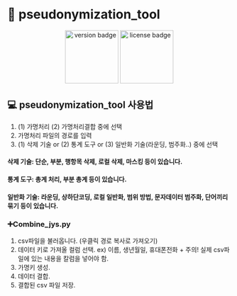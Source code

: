 # 👾 pseudonymization_tool

<p align="center">
  <img src="https://img.shields.io/badge/version-1.0.0-blue" alt="version badge" width="120">
  <img src="https://img.shields.io/badge/license-MIT-green" alt="license badge" width="120">
</p>

## 💻 pseudonymization_tool 사용법
1. (1) 가명처리 (2) 가명처리결합 중에 선택
2. 가명처리 파일의 경로를 입력
3. (1) 삭제 기술 or (2) 통계 도구 or (3) 일반화 기술(라운딩, 범주화..) 중에 선택

#### 삭제 기술: 단순, 부분, 행항목 삭제, 로컬 삭제, 마스킹 등이 있습니다. 
#### 통계 도구: 총계 처리, 부분 총계 등이 있습니다. 
#### 일반화 기술: 라운딩, 상하단코딩, 로컬 일반화, 범위 방법, 문자데이터 범주화, 단어끼리 묶기 등이 있습니다. 

### ➕Combine_jys.py

1. csv파일을 불러옵니다. (우클릭 경로 복사로 가져오기)
2. 데이터 키로 가져올 컬럼 선택. ex) 이름, 생년월일, 휴대폰전화 + 주의! 실제 csv파일에 있는 내용을 칼럼을 넣어야 함.
3. 가명키 생성.
4. 데이터 결합.
5. 결합된 csv 파일 저장.
